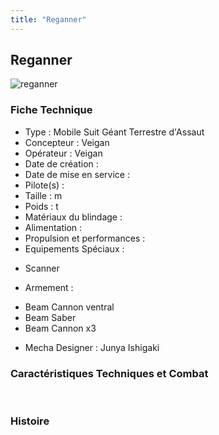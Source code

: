 ```yaml
---
title: "Reganner"
---
```


Reganner
--------

![reganner](/images/stories/saga/gundamage/mechas/reganner.png) 


### Fiche Technique


- Type : Mobile Suit Géant Terrestre d'Assaut  
- Concepteur : Veigan  
- Opérateur : Veigan  
- Date de création :   
- Date de mise en service :   
- Pilote(s) :   
- Taille : m   
- Poids : t   
- Matériaux du blindage :   
- Alimentation :   
- Propulsion et performances :   
- Equipements Spéciaux :


* Scanner


- Armement :


* Beam Cannon ventral
* Beam Saber
* Beam Cannon x3


- Mecha Designer : Junya Ishigaki


### Caractéristiques Techniques et Combat


 


### Histoire


 

